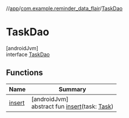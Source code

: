//[app](../../../index.md)/[com.example.reminder_data_flair](../index.md)/[TaskDao](index.md)

# TaskDao

[androidJvm]\
interface [TaskDao](index.md)

## Functions

| Name | Summary |
|---|---|
| [insert](insert.md) | [androidJvm]<br>abstract fun [insert](insert.md)(task: [Task](../-task/index.md)) |
